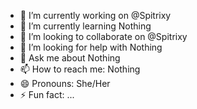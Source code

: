 - 🔭 I’m currently working on @Spitrixy
- 🌱 I’m currently learning Nothing
- 👯 I’m looking to collaborate on @Spitrixy
- 🤔 I’m looking for help with Nothing
- 💬 Ask me about Nothing
- 📫 How to reach me: Nothing
- 😄 Pronouns: She/Her
- ⚡ Fun fact: ...

